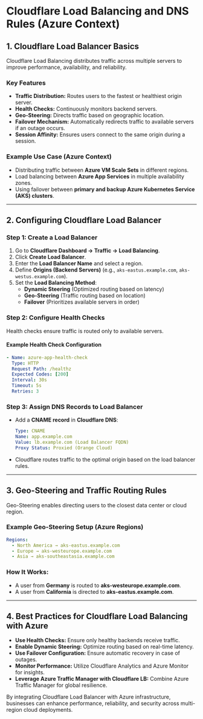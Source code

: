 # Cloudflare Load Balancing and DNS Rules (Azure Context)

## **1. Cloudflare Load Balancer Basics**
Cloudflare Load Balancing distributes traffic across multiple servers to improve performance, availability, and reliability.

### **Key Features**
- **Traffic Distribution:** Routes users to the fastest or healthiest origin server.
- **Health Checks:** Continuously monitors backend servers.
- **Geo-Steering:** Directs traffic based on geographic location.
- **Failover Mechanism:** Automatically redirects traffic to available servers if an outage occurs.
- **Session Affinity:** Ensures users connect to the same origin during a session.

### **Example Use Case (Azure Context)**
- Distributing traffic between **Azure VM Scale Sets** in different regions.
- Load balancing between **Azure App Services** in multiple availability zones.
- Using failover between **primary and backup Azure Kubernetes Service (AKS) clusters**.

---

## **2. Configuring Cloudflare Load Balancer**
### **Step 1: Create a Load Balancer**
1. Go to **Cloudflare Dashboard → Traffic → Load Balancing**.
2. Click **Create Load Balancer**.
3. Enter the **Load Balancer Name** and select a region.
4. Define **Origins (Backend Servers)** (e.g., `aks-eastus.example.com`, `aks-westus.example.com`).
5. Set the **Load Balancing Method**:
   - **Dynamic Steering** (Optimized routing based on latency)
   - **Geo-Steering** (Traffic routing based on location)
   - **Failover** (Prioritizes available servers in order)

### **Step 2: Configure Health Checks**
Health checks ensure traffic is routed only to available servers.

#### **Example Health Check Configuration**
```yaml
- Name: azure-app-health-check
  Type: HTTP
  Request Path: /healthz
  Expected Codes: [200]
  Interval: 30s
  Timeout: 5s
  Retries: 3
```

### **Step 3: Assign DNS Records to Load Balancer**
- Add a **CNAME record** in **Cloudflare DNS**:
  ```yaml
  Type: CNAME
  Name: app.example.com
  Value: lb.example.com (Load Balancer FQDN)
  Proxy Status: Proxied (Orange Cloud)
  ```
- Cloudflare routes traffic to the optimal origin based on the load balancer rules.

---

## **3. Geo-Steering and Traffic Routing Rules**
Geo-Steering enables directing users to the closest data center or cloud region.

### **Example Geo-Steering Setup (Azure Regions)**
```yaml
Regions:
  - North America → aks-eastus.example.com
  - Europe → aks-westeurope.example.com
  - Asia → aks-southeastasia.example.com
```

### **How It Works:**
- A user from **Germany** is routed to **aks-westeurope.example.com**.
- A user from **California** is directed to **aks-eastus.example.com**.

---

## **4. Best Practices for Cloudflare Load Balancing with Azure**
- **Use Health Checks:** Ensure only healthy backends receive traffic.
- **Enable Dynamic Steering:** Optimize routing based on real-time latency.
- **Use Failover Configuration:** Ensure automatic recovery in case of outages.
- **Monitor Performance:** Utilize Cloudflare Analytics and Azure Monitor for insights.
- **Leverage Azure Traffic Manager with Cloudflare LB:** Combine Azure Traffic Manager for global resilience.

By integrating Cloudflare Load Balancer with Azure infrastructure, businesses can enhance performance, reliability, and security across multi-region cloud deployments.
